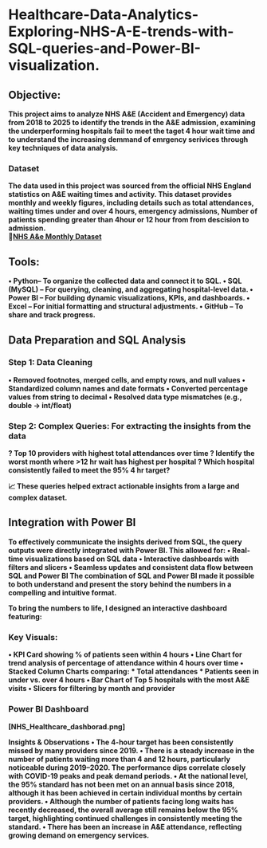 # Healthcare-Data-Analytics-Exploring-NHS-A-E-trends-with-SQL-queries-and-Power-BI-visualization.
## Objective:<b>
This project aims to analyze NHS A&E (Accident and Emergency) data from 2018 to 2025 to identify the trends in the A&E admission, examining the underperforming hospitals fail to meet the taget 4 hour wait time and to understand the increasing demmand of emrgency serivices through key techniques of data analysis.

### Dataset <b>
The data used in this project was sourced from the official NHS England statistics on A&E waiting times and activity. This dataset provides monthly and weekly figures, including details such as total attendances, waiting times under and over 4 hours, emergency admissions, Number of patients spending greater than 4hour or 12 hour from from descision to admission.\
📎[NHS A&e Monthly Dataset](https://www.england.nhs.uk/statistics/statistical-work-areas/ae-waiting-times-and-activity/)

## Tools:<b>
•	Python– To organize the collected data and connect it to SQL.<b>
•	 SQL (MySQL) – For querying, cleaning, and aggregating hospital-level data. <b>
•	Power BI – For building dynamic visualizations, KPIs, and dashboards.<b>
•	Excel – For initial formatting and structural adjustments.<b>
•	 GitHub – To share and track progress. <b>

## Data Preparation and SQL Analysis
### Step 1: Data Cleaning
•	Removed footnotes, merged cells, and empty rows, and null values
•	Standardized column names and date formats
•	Converted percentage values from string to decimal
•	Resolved data type mismatches (e.g., double → int/float)

### Step 2: Complex Queries: For extracting the insights from the data
? Top 10 providers with highest total attendances over time 
? Identify the worst month where >12 hr wait has highest per hospital
? Which hospital consistently failed to meet the 95% 4 hr target?

📈 These queries helped extract actionable insights from a large and complex dataset.

## Integration with Power BI
To effectively communicate the insights derived from SQL, the query outputs were directly integrated with Power BI. This allowed for:
•	Real-time visualizations based on SQL data
•	Interactive dashboards with filters and slicers
•	Seamless updates and consistent data flow between SQL and Power BI
The combination of SQL and Power BI made it possible to both understand and present the story behind the numbers in a compelling and intuitive format.

To bring the numbers to life, I designed an interactive dashboard featuring:
### Key Visuals:
•	KPI Card showing % of patients seen within 4 hours
•	Line Chart for trend analysis of percentage of attendance within 4 hours  over time
•	 Stacked Column Charts comparing:
         * Total attendances
         * Patients seen in under vs. over 4 hours
•	Bar Chart of Top 5 hospitals with the most A&E visits
•	Slicers for filtering by month and provider

### Power BI Dashboard

[NHS_Healthcare_dashborad.png]














Insights & Observations
•	 The 4-hour target has been consistently missed by many providers since 2019.
•	There is a steady increase in the number of patients waiting more than 4 and 12 hours, particularly noticeable during 2019–2020. The performance dips correlate closely with COVID-19 peaks and peak demand periods.
•	At the national level, the 95% standard has not been met on an annual basis since 2018, although it has been achieved in certain individual months by certain providers.
•	Although the number of patients facing long waits has recently decreased, the overall average still remains below the 95% target, highlighting continued challenges in consistently meeting the standard.
•	There has been an increase in A&E attendance, reflecting growing demand on emergency services. 


